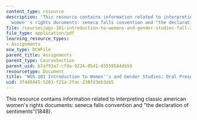 ```yaml
---
content_type: resource
description: 'This resource contains information related to interpreting classic american
  women''s rights documents: seneca falls convention and "the declaration of sentiments"(1848).'
file: /courses/wgs-101-introduction-to-womens-and-gender-studies-fall-2014/3f4d84455283f21a2fac238fd3eb3ab5_MITWGS_101F14_Oral_topics.pdf
file_type: application/pdf
learning_resource_types:
- Assignments
ocw_type: OCWFile
parent_title: Assignments
parent_type: CourseSection
parent_uid: b7af93a7-cfda-9224-0541-d3559584db59
resourcetype: Document
title: 'WGS.101 Introduction to Women''s and Gender Studies: Oral Presentation Topics'
uid: 3f4d8445-5283-f21a-2fac-238fd3eb3ab5
---
```

This resource contains information related to interpreting classic american women's rights documents: seneca falls convention and "the declaration of sentiments"(1848).

